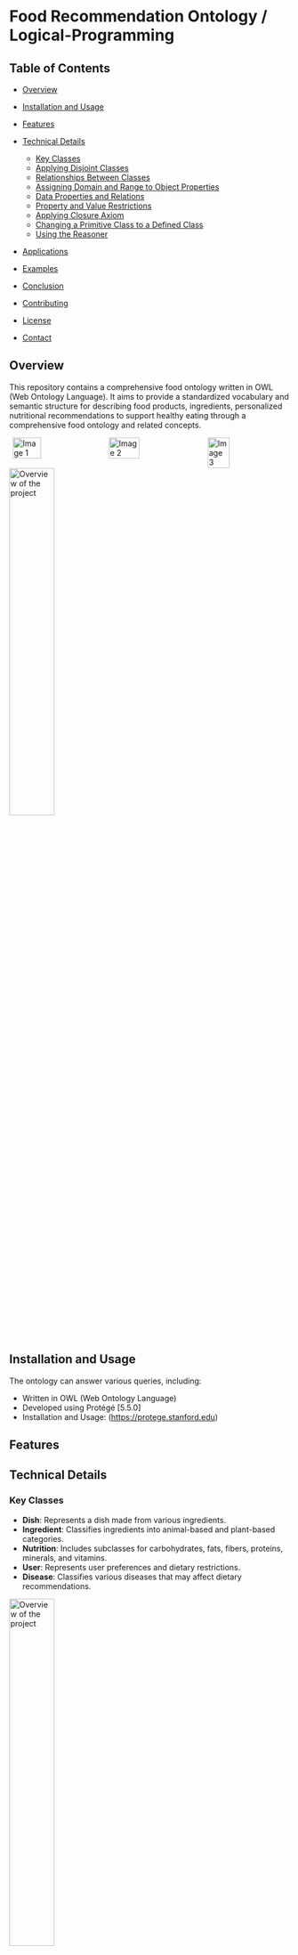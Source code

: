 
# Food Recommendation Ontology / Logical-Programming

## Table of Contents
- [Overview](#overview)
- [Installation and Usage](#installation-and-usage)
- [Features](#features)
- [Technical Details](#technical-details)
  - [Key Classes](#key-classes)
  - [Applying Disjoint Classes](#applying-disjoint-classes)
  - [Relationships Between Classes](#relationships-between-classes)
  - [Assigning Domain and Range to Object Properties](#assigning-domain-and-range-to-object-properties)
  - [Data Properties and Relations](#data-properties-and-relations)
  - [Property and Value Restrictions](#property-value-restrictions)
  - [Applying Closure Axiom](#applying-closure-axiom)
  - [Changing a Primitive Class to a Defined Class](#changing-a-primitive-class-to-a-defined-class)
  - [Using the Reasoner](#using-the-reasoner)

- [Applications](#applications)
- [Examples](#examples)
- [Conclusion](#conclusion)
- [Contributing](#contributing)
- [License](#license)
- [Contact](#contact)













## Overview
This repository contains a comprehensive food ontology written in OWL (Web Ontology Language). It aims to provide a standardized vocabulary and semantic structure for describing food products, ingredients, personalized nutritional recommendations to support healthy eating through a comprehensive food ontology and related concepts.
<div style="display: flex; justify-content: space-around;">
    <img src="Technical_Details/Details_Pics/metrics_pic1.png" alt="Image 1" width="32%">
    <img src="Technical_Details/Details_Pics/metrics_pic2.png" alt="Image 2" width="33%">
    <img src="Technical_Details/Details_Pics/metrics_pic3.png" alt="Image 3" width="28%">
</div>

<img src="Images/all.png" alt="Overview of the project" width="40%">

## Installation and Usage
The ontology can answer various queries, including:
- Written in OWL (Web Ontology Language)
- Developed using Protégé [5.5.0]
- Installation and Usage: (https://protege.stanford.edu)

## Features

## Technical Details
### Key Classes
- **Dish**: Represents a dish made from various ingredients.
- **Ingredient**: Classifies ingredients into animal-based and plant-based categories.
- **Nutrition**: Includes subclasses for carbohydrates, fats, fibers, proteins, minerals, and vitamins.
- **User**: Represents user preferences and dietary restrictions.
- **Disease**: Classifies various diseases that may affect dietary recommendations.
<img src="Images/class_pic1.png" alt="Overview of the project" width="40%">

### Applying Disjoint Classes
- Classes that cannot overlap:
  - Example: Vitamin and carbohydrate are disjoint, meaning an instance cannot be both.
<img src="Technical_Details/Details_Pics/Disjoint_pic.png" alt="Overview of the project" width="40%">


### Assigning Domain and Range to Object Properties
| Object Property       | Domains         | Ranges         | Characteristics     |
|-----------------------|-----------------|-----------------|----------------------|
| hasIngredient         | Dish            | Ingredient      |                      |
| isIngredientOf        | Ingredient      | Dish            | Inverse Relationship  |
| hasNutrient           | Ingredients     | Nutrition       | Transitive           |
| hasSpicyLevel         | Dish            | Level_Of_Spicy | Functional           |

- **hasIngredient**: Links dishes to their ingredients.
- **hasNutrient**: Connects ingredients to their nutritional content.
- **servedAsMeal**: Specifies when a dish can be served (e.g., breakfast, lunch, dinner).
<img src="Technical_Details/Details_Pics/Domain_Range.png" alt="Overview of the project" width="60%">


### Data Properties and Relations
| Top Data Properties    | Characteristic | Type    |
|------------------------|----------------|---------|
| hasCalorieValue        | Functional     | Integer |
| hasSaltAmountGram      | Functional     | Integer |
| hasSugarAmountGram     | Functional     | Integer |
<img src="Technical_Details/Details_Pics/data_property1.png" alt="Overview of the project" width="50%">
<img src="Technical_Details/Details_Pics/data_property3.png" alt="Overview of the project" width="50%">
<img src="Technical_Details/Details_Pics/data_property2.png" alt="Overview of the project" width="50%">

### Property and Value Restrictions 
Utilizes property restrictions like existential and universal quantifiers to define complex dishes, vegan dishes, and more.
- **Complex_Dish**: Dish and (hasIngredient min 10 owl:Thing)
- **VeganDish**: Dish and (hasIngredient only PlantBasedIngredient)
- **HighProteinDish**: Dish and ((hasIngredient some Bean) or (hasIngredient some Chickpea) or (hasIngredient some Lentil) or (hasIngredient some Quinoa))
<img src="Technical_Details/Details_Pics/Property%20Restriction.png" alt="Overview of the project" width="70%">
<img src="Technical_Details/Details_Pics/hasValueRestriction.png" alt="Overview of the project" width="70%">

- Universal restriction
<img src="Technical_Details/Details_Pics/Universal_Restriction.png" alt="Overview of the project" width="70%">
*Overview of the Universal Restriction in the Food Ontology.*

### Applying Closure Axiom
- Example: Hummus can only be made with Chickpea, Olive oil, Pepper, and Salt.
<img src="Technical_Details/Details_Pics/Closure_Axiom.png" alt="Overview of the project" width="70%">

### Changing a Primitive Class to a Defined Class
- By adding sufficient conditions to necessary conditions, a primitive class can be transformed into a defined class.

### Using the Reasoner
- The reasoner checks the consistency of statements and definitions in the ontology and helps maintain the hierarchy.

### Visual Representations
- Include relevant images or diagrams to illustrate the relationships and class structures.








## Property Restrictions


## Applications
The ontology can be applied in various domains, including restaurants, the food industry, and domestic settings.

## Examples
Expected queries to be answered, such as:
- Recommend the user dishes based on the ingredients
- Recommend the user dishes based on the nutrition.
- Recommend the user dishes based on amount of calorie.
- Recommend the user dishes based on different categories such as, high protein dishes, vegan dishes, complex dishes, and different meals.
- Recommend the user dishes based on their allergy.
- Recommend the user dishes based on their disease.

## Authors and Contributions
This project builds on works by several authors, including Dooley et al., and utilizes methodologies from Horridge et al. and Neuhaus & Brodaric.

## Conclusion
The Food Recommendation Ontology is a versatile tool for suggesting dishes that meet users' nutritional needs and preferences, promoting healthier eating habits.
 
## Contributing
[Guidelines for contributing to the project]

## License
This project is licensed under [specify license].

## Contact
For questions or feedback, please contact [your contact information].














